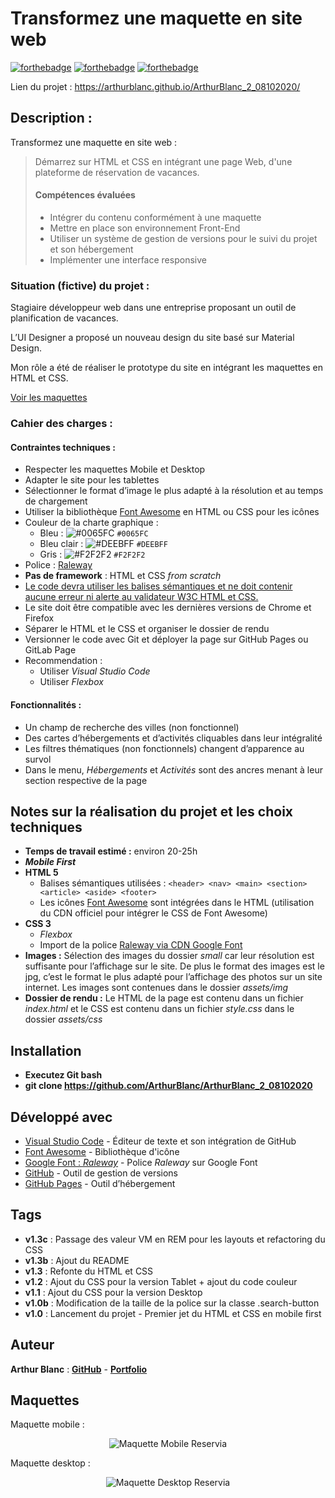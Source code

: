 # Transformez une maquette en site web

[![forthebadge](https://forthebadge.com/images/badges/validated-html5.svg)](https://validator.w3.org/nu/?showsource=yes&showoutline=yes&showimagereport=yes&doc=https%3A%2F%2Farthurblanc.github.io%2FArthurBlanc_2_08102020%2F)
[![forthebadge](https://forthebadge.com/images/badges/uses-css.svg)](https://forthebadge.com)
[![forthebadge](https://forthebadge.com/images/badges/uses-git.svg)](https://github.com/ArthurBlanc)

Lien du projet : https://arthurblanc.github.io/ArthurBlanc_2_08102020/

## Description :

Transformez une maquette en site web :

> Démarrez sur HTML et CSS en intégrant une page Web, d'une plateforme de réservation de vacances.
>
> #### Compétences évaluées
>
> -   Intégrer du contenu conformément à une maquette
> -   Mettre en place son environnement Front-End
> -   Utiliser un système de gestion de versions pour le suivi du projet et son hébergement
> -   Implémenter une interface responsive

### Situation (fictive) du projet :

Stagiaire développeur web dans une entreprise proposant un outil de planification de vacances.

L’UI Designer a proposé un nouveau design du site basé sur Material Design.

Mon rôle a été de réaliser le prototype du site en intégrant les maquettes en HTML et CSS.

[Voir les maquettes](#maquettes)

### Cahier des charges :

#### Contraintes techniques :

-   Respecter les maquettes Mobile et Desktop
-   Adapter le site pour les tablettes
-   Sélectionner le format d’image le plus adapté à la résolution et au temps de chargement
-   Utiliser la bibliothèque [Font Awesome](https://fontawesome.com/) en HTML ou CSS pour les icônes
-   Couleur de la charte graphique :
    -   Bleu : ![#0065FC](https://via.placeholder.com/15/0065FC/000000?text=+) `#0065FC`
    -   Bleu clair : ![#DEEBFF](https://via.placeholder.com/15/DEEBFF/000000?text=+) `#DEEBFF`
    -   Gris : ![#F2F2F2](https://via.placeholder.com/15/F2F2F2/000000?text=+) `#F2F2F2`
-   Police : [Raleway](https://fonts.google.com/specimen/Raleway)
-   **Pas de framework** : HTML et CSS _from scratch_
-   [Le code devra utiliser les balises sémantiques et ne doit contenir aucune erreur ni alerte au validateur W3C HTML et CSS.](https://validator.w3.org/nu/?showsource=yes&showoutline=yes&showimagereport=yes&doc=https%3A%2F%2Farthurblanc.github.io%2FArthurBlanc_2_08102020%2F)
-   Le site doit être compatible avec les dernières versions de Chrome et Firefox
-   Séparer le HTML et le CSS et organiser le dossier de rendu
-   Versionner le code avec Git et déployer la page sur GitHub Pages ou GitLab Page
-   Recommendation :
    -   Utiliser _Visual Studio Code_
    -   Utiliser _Flexbox_

#### Fonctionnalités :

-   Un champ de recherche des villes (non fonctionnel)
-   Des cartes d’hébergements et d’activités cliquables dans leur intégralité
-   Les filtres thématiques (non fonctionnels) changent d’apparence au survol
-   Dans le menu, _Hébergements_ et _Activités_ sont des ancres menant à leur section respective de la page

## Notes sur la réalisation du projet et les choix techniques

-   **Temps de travail estimé :** environ 20-25h
-   **_Mobile First_**
-   **HTML 5**
    -   Balises sémantiques utilisées : `<header> <nav> <main> <section> <article> <aside> <footer>`
    -   Les icônes [Font Awesome](https://fontawesome.com/) sont intégrées dans le HTML (utilisation du CDN officiel pour intégrer le CSS de Font Awesome)
-   **CSS 3**
    -   _Flexbox_
    -   Import de la police [Raleway via CDN Google Font](https://fonts.google.com/specimen/Raleway)
-   **Images :** Sélection des images du dossier _small_ car leur résolution est suffisante pour l’affichage sur le site. De plus le format des images est le jpg, c’est le format le plus adapté pour l’affichage des photos sur un site internet.
    Les images sont contenues dans le dossier _assets/img_
-   **Dossier de rendu :** Le HTML de la page est contenu dans un fichier _index.html_ et le CSS est contenu dans un fichier _style.css_ dans le dossier _assets/css_

## Installation

-   **Executez Git bash**
-   **git clone https://github.com/ArthurBlanc/ArthurBlanc_2_08102020**

## Développé avec

-   [Visual Studio Code](https://code.visualstudio.com/) - Éditeur de texte et son intégration de GitHub
-   [Font Awesome](https://fontawesome.com/) - Bibliothèque d'icône
-   [Google Font : _Raleway_](https://fonts.google.com/specimen/Raleway) - Police _Raleway_ sur Google Font
-   [GitHub](https://github.com/) - Outil de gestion de versions
-   [GitHub Pages](https://pages.github.com/) - Outil d’hébergement

## Tags

-   **v1.3c** : Passage des valeur VM en REM pour les layouts et refactoring du CSS
-   **v1.3b** : Ajout du README
-   **v1.3** : Refonte du HTML et CSS
-   **v1.2** : Ajout du CSS pour la version Tablet + ajout du code couleur
-   **v1.1** : Ajout du CSS pour la version Desktop
-   **v1.0b** : Modification de la taille de la police sur la classe .search-button
-   **v1.0** : Lancement du projet - Premier jet du HTML et CSS en mobile first

## Auteur

**Arthur Blanc** : [**GitHub**](https://github.com/ArthurBlanc/) - [**Portfolio**](https://abcoding.fr/)

## Maquettes

Maquette mobile :

<p align="center">
  <img src="/assets/img/mockup/smartphone.png" alt="Maquette Mobile Reservia">
</p>

Maquette desktop :

<p align="center">
  <img src="/assets/img/mockup/desktop.png" alt="Maquette Desktop Reservia">
</p>
